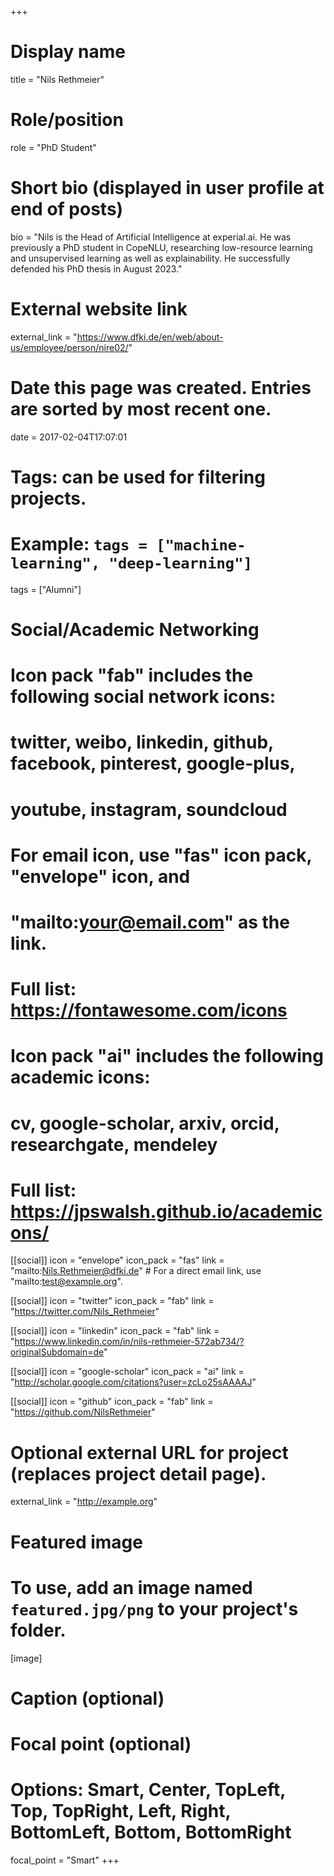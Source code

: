 +++
# Display name
title = "Nils Rethmeier"

# Role/position
role = "PhD Student"

# Short bio (displayed in user profile at end of posts)
bio = "Nils is the Head of Artificial Intelligence at experial.ai. He was previously a PhD student in CopeNLU, researching low-resource learning and unsupervised learning as well as explainability. He successfully defended his PhD thesis in August 2023."

# External website link
external_link = "https://www.dfki.de/en/web/about-us/employee/person/nire02/"

# Date this page was created. Entries are sorted by most recent one.
date = 2017-02-04T17:07:01

# Tags: can be used for filtering projects.
# Example: `tags = ["machine-learning", "deep-learning"]`
tags = ["Alumni"]

# Social/Academic Networking
#
# Icon pack "fab" includes the following social network icons:
#
#   twitter, weibo, linkedin, github, facebook, pinterest, google-plus,
#   youtube, instagram, soundcloud
#
#   For email icon, use "fas" icon pack, "envelope" icon, and
#   "mailto:your@email.com" as the link.
#
#   Full list: https://fontawesome.com/icons
#
# Icon pack "ai" includes the following academic icons:
#
#   cv, google-scholar, arxiv, orcid, researchgate, mendeley
#
#   Full list: https://jpswalsh.github.io/academicons/

[[social]]
icon = "envelope"
icon_pack = "fas"
link = "mailto:Nils.Rethmeier@dfki.de"  # For a direct email link, use "mailto:test@example.org".

[[social]]
icon = "twitter"
icon_pack = "fab"
link = "https://twitter.com/Nils_Rethmeier"

[[social]]
icon = "linkedin"
icon_pack = "fab"
link = "https://www.linkedin.com/in/nils-rethmeier-572ab734/?originalSubdomain=de"

[[social]]
icon = "google-scholar"
icon_pack = "ai"
link = "http://scholar.google.com/citations?user=zcLo25sAAAAJ"

[[social]]
icon = "github"
icon_pack = "fab"
link = "https://github.com/NilsRethmeier"


# Optional external URL for project (replaces project detail page).
external_link = "http://example.org"

# Featured image
# To use, add an image named `featured.jpg/png` to your project's folder. 
[image]
  # Caption (optional)

  # Focal point (optional)
  # Options: Smart, Center, TopLeft, Top, TopRight, Left, Right, BottomLeft, Bottom, BottomRight
  focal_point = "Smart"
+++
